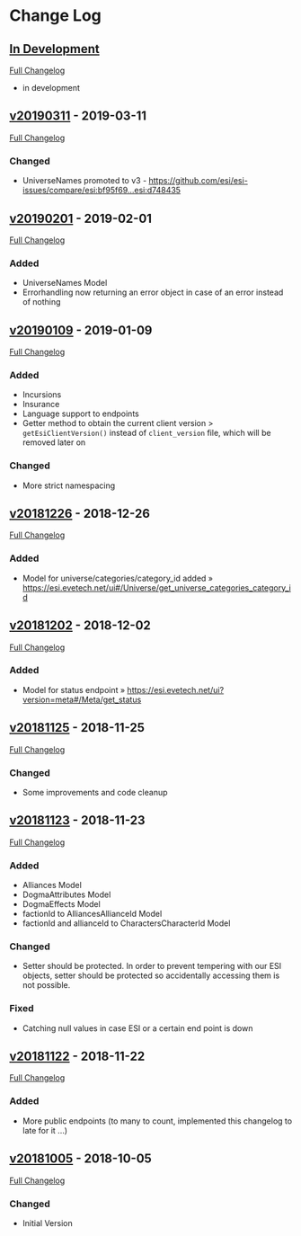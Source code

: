 
# Change Log

## [In Development](https://github.com/ppfeufer/wp-esi-client/tree/development)
[Full Changelog](https://github.com/ppfeufer/wp-esi-client/compare/v20190311...development)
- in development

## [v20190311](https://github.com/ppfeufer/wp-esi-client/tag/v20190311) - 2019-03-11
[Full Changelog](https://github.com/ppfeufer/wp-esi-client/compare/v20190201...v20190311)
### Changed
- UniverseNames promoted to v3 - https://github.com/esi/esi-issues/compare/esi:bf95f69...esi:d748435

## [v20190201](https://github.com/ppfeufer/wp-esi-client/tag/v20190201) - 2019-02-01
[Full Changelog](https://github.com/ppfeufer/wp-esi-client/compare/v20190109...v20190201)
### Added
- UniverseNames Model
- Errorhandling now returning an error object in case of an error instead of nothing

## [v20190109](https://github.com/ppfeufer/wp-esi-client/tag/v20190109) - 2019-01-09
[Full Changelog](https://github.com/ppfeufer/wp-esi-client/compare/v20181226...v20190109)
### Added
- Incursions
- Insurance
- Language support to endpoints
- Getter method to obtain the current client version > ``getEsiClientVersion()`` instead of ``client_version`` file, which will be removed later on

### Changed
- More strict namespacing

## [v20181226](https://github.com/ppfeufer/wp-esi-client/tag/v20181226) - 2018-12-26
[Full Changelog](https://github.com/ppfeufer/wp-esi-client/compare/v20181202...v20181226)
### Added
- Model for universe/categories/category_id added » https://esi.evetech.net/ui#/Universe/get_universe_categories_category_id

## [v20181202](https://github.com/ppfeufer/wp-esi-client/tag/v20181202) - 2018-12-02
[Full Changelog](https://github.com/ppfeufer/wp-esi-client/compare/v20181125...v20181202)
### Added
- Model for status endpoint » https://esi.evetech.net/ui?version=meta#/Meta/get_status

## [v20181125](https://github.com/ppfeufer/wp-esi-client/tag/v20181123) - 2018-11-25
[Full Changelog](https://github.com/ppfeufer/wp-esi-client/compare/v20181123...v20181125)
### Changed
- Some improvements and code cleanup

## [v20181123](https://github.com/ppfeufer/wp-esi-client/tag/v20181123) - 2018-11-23
[Full Changelog](https://github.com/ppfeufer/wp-esi-client/compare/v20181122...v20181123)
### Added
- Alliances Model
- DogmaAttributes Model
- DogmaEffects Model
- factionId to AlliancesAllianceId Model
- factionId and allianceId to CharactersCharacterId Model

### Changed
- Setter should be protected. In order to prevent tempering with our ESI objects, setter should be protected so accidentally accessing them is not possible.

### Fixed
- Catching null values in case ESI or a certain end point is down

## [v20181122](https://github.com/ppfeufer/wp-esi-client/tag/v20181122) - 2018-11-22
[Full Changelog](https://github.com/ppfeufer/wp-esi-client/compare/v20181005...v20181122)
### Added
- More public endpoints (to many to count, implemented this changelog to late for it ...)

## [v20181005](https://github.com/ppfeufer/wp-esi-client/releases/tag/v20181005) - 2018-10-05
[Full Changelog](https://github.com/ppfeufer/wp-esi-client/compare/v1.3.0...v1.3.1)
### Changed
- Initial Version
